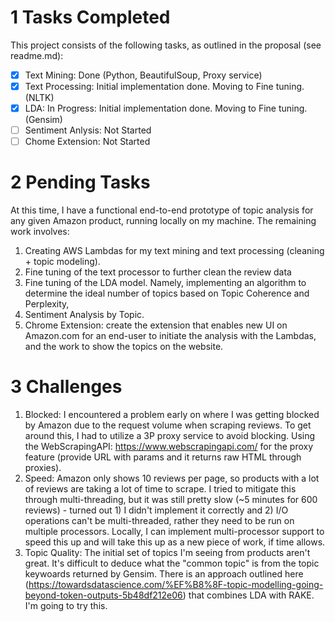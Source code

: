 # 1 Tasks Completed

This project consists of the following tasks, as outlined in the proposal (see readme.md):

- [x] Text Mining: Done (Python, BeautifulSoup, Proxy service)
- [x] Text Processing: Initial implementation done. Moving to Fine tuning. (NLTK)
- [x] LDA: In Progress: Initial implementation done. Moving to Fine tuning. (Gensim)
- [ ] Sentiment Anlysis: Not Started
- [ ] Chome Extension: Not Started

# 2 Pending Tasks
At this time, I have a functional end-to-end prototype of topic analysis for any given Amazon product, running locally on my machine. The remaining work involves:

1. Creating AWS Lambdas for my text mining and text processing (cleaning + topic modeling).
2. Fine tuning of the text processor to further clean the review data
3. Fine tuning of the LDA model. Namely, implementing an algorithm to determine the ideal number of topics based on Topic Coherence and Perplexity,
4. Sentiment Analysis by Topic.
5. Chrome Extension: create the extension that enables new UI on Amazon.com for an end-user to initiate the analysis with the Lambdas, and the work to show the topics on the website.

# 3 Challenges

1. Blocked: I encountered a problem early on where I was getting blocked by Amazon due to the request volume when scraping reviews. To get around this, I had to utilize a 3P proxy service to avoid blocking. Using the WebScrapingAPI: https://www.webscrapingapi.com/ for the proxy feature (provide URL with params and it returns raw HTML through proxies).
2. Speed: Amazon only shows 10 reviews per page, so products with a lot of reviews are taking a lot of time to scrape. I tried to mitigate this through multi-threading, but it was still pretty slow (~5 minutes for 600 reviews) - turned out 1) I didn't implement it correctly and 2) I/O operations can't be multi-threaded, rather they need to be run on multiple processors. Locally, I can implement multi-processor support to speed this up and will take this up as a new piece of work, if time allows.
3. Topic Quality: The initial set of topics I'm seeing from products aren't great. It's difficult to deduce what the "common topic" is from the topic keywoards returned by Gensim. There is an approach outlined here (https://towardsdatascience.com/%EF%B8%8F-topic-modelling-going-beyond-token-outputs-5b48df212e06) that combines LDA with RAKE. I'm going to try this.
